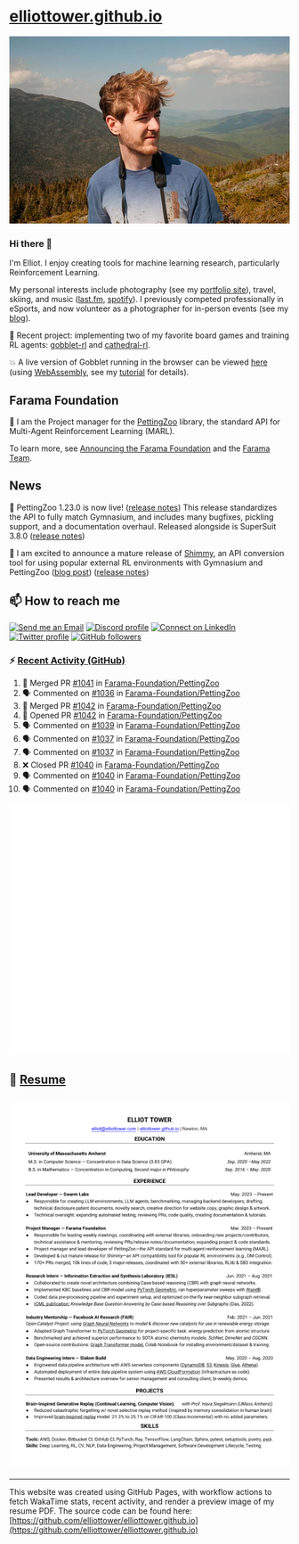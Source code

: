 # [elliottower.github.io](https://github.com/elliottower/elliottower.github.io)

[![A wild Elliot on Mt Washington](https://raw.githubusercontent.com/elliottower/elliottower.github.io/main/src/jpg/DSCF7539-600px.jpg?raw=true)](https://raw.githubusercontent.com/elliottower/elliottower.github.io/main/src/jpg/DSCF7539.jpg?raw=true)

### Hi there 👋

I'm Elliot. I enjoy creating tools for machine learning research, particularly Reinforcement Learning.

My personal interests include photography (see my [portfolio site](https://www.elliottower.com/)), travel, skiing, and music ([last.fm](https://www.last.fm/user/ajsdlfkwer), [spotify](https://open.spotify.com/user/12132818380)). I previously competed professionally in eSports, and now volunteer as a photographer for in-person events (see my [blog](https://www.elliottower.com/stories/?category=events)).

🤖 Recent project: implementing two of my favorite board games and training RL agents: [gobblet-rl](https://github.com/elliottower/gobblet-rl) and [cathedral-rl](https://github.com/elliottower/cathedral-rl). 

💥 A live version of Gobblet running in the browser can be viewed [here](https://elliottower.github.io/gobblet-rl/) (using [WebAssembly](https://webassembly.org/), see my [tutorial](https://github.com/elliottower/gobblet-rl/blob/main/tutorials/WebAssembly/web_assembly.md) for details).

## Farama Foundation

🚀 I am the Project manager for the [PettingZoo](https://github.com/Farama-Foundation/PettingZoo) library, the standard API for Multi-Agent Reinforcement Learning (MARL). 

To learn more, see [Announcing the Farama Foundation](https://farama.org/Announcing-The-Farama-Foundation) and the [Farama Team](https://farama.org/team).

## News

🎉 PettingZoo 1.23.0 is now live! ([release notes](https://github.com/Farama-Foundation/PettingZoo/releases/tag/1.23.0)) This release standardizes the API to fully match Gymnasium, and includes many bugfixes, pickling support, and a documentation overhaul. Released alongside is SuperSuit 3.8.0 ([release notes](https://github.com/Farama-Foundation/SuperSuit/releases/tag/3.8.0)) 

<!-- ![GitHub Release Date](https://img.shields.io/github/release-date/Farama-Foundation/PettingZoo) -->

🎉 I am excited to announce a mature release of [Shimmy](https://github.com/Farama-Foundation/Shimmy), an API conversion tool for using popular external RL environments with Gymnasium and PettingZoo ([blog post](https://farama.org/Announcing-Shimmy)) ([release notes](https://github.com/Farama-Foundation/Shimmy/releases/tag/v1.0.0)) 

## 📫 How to reach me

 [![Send me an Email](https://img.shields.io/badge/email-elliot%40elliottower.com-blue)](mailto:elliot@elliottower.com)
 [![Discord profile](https://img.shields.io/badge/Discord-7289DA?style=flat&logo=discord&logoColor=white)](https://discord.com/users/83091537923145728)
 [![Connect on LinkedIn](https://img.shields.io/badge/--linkedin?label=LinkedIn&logo=LinkedIn&style=social)](https://www.linkedin.com/in/elliot-tower)
 [![Twitter profile](https://img.shields.io/twitter/follow/elliottower?style=social)](https://twitter.com/ElliotTower/)
 [![GitHub followers](https://img.shields.io/github/followers/elliottower?style=social)](https://github.com/elliottower/)

### ⚡ [Recent Activity (GitHub)](https://github.com/elliottower)

<!--START_SECTION:activity-->
1. 🎉 Merged PR [#1041](https://github.com/Farama-Foundation/PettingZoo/pull/1041) in [Farama-Foundation/PettingZoo](https://github.com/Farama-Foundation/PettingZoo)
2. 🗣 Commented on [#1036](https://github.com/Farama-Foundation/PettingZoo/pull/1036#issuecomment-1646641369) in [Farama-Foundation/PettingZoo](https://github.com/Farama-Foundation/PettingZoo)
3. 🎉 Merged PR [#1042](https://github.com/Farama-Foundation/PettingZoo/pull/1042) in [Farama-Foundation/PettingZoo](https://github.com/Farama-Foundation/PettingZoo)
4. 💪 Opened PR [#1042](https://github.com/Farama-Foundation/PettingZoo/pull/1042) in [Farama-Foundation/PettingZoo](https://github.com/Farama-Foundation/PettingZoo)
5. 🗣 Commented on [#1039](https://github.com/Farama-Foundation/PettingZoo/issues/1039#issuecomment-1646340049) in [Farama-Foundation/PettingZoo](https://github.com/Farama-Foundation/PettingZoo)
6. 🗣 Commented on [#1037](https://github.com/Farama-Foundation/PettingZoo/pull/1037#issuecomment-1646337391) in [Farama-Foundation/PettingZoo](https://github.com/Farama-Foundation/PettingZoo)
7. 🗣 Commented on [#1037](https://github.com/Farama-Foundation/PettingZoo/pull/1037#issuecomment-1646336989) in [Farama-Foundation/PettingZoo](https://github.com/Farama-Foundation/PettingZoo)
8. ❌ Closed PR [#1040](https://github.com/Farama-Foundation/PettingZoo/pull/1040) in [Farama-Foundation/PettingZoo](https://github.com/Farama-Foundation/PettingZoo)
9. 🗣 Commented on [#1040](https://github.com/Farama-Foundation/PettingZoo/pull/1040#issuecomment-1646336135) in [Farama-Foundation/PettingZoo](https://github.com/Farama-Foundation/PettingZoo)
10. 🗣 Commented on [#1040](https://github.com/Farama-Foundation/PettingZoo/pull/1040#issuecomment-1646335940) in [Farama-Foundation/PettingZoo](https://github.com/Farama-Foundation/PettingZoo)
<!--END_SECTION:activity-->


<picture>
  <a href="https://metrics.lecoq.io/insights?user=elliottower">
   <img src="/github-metrics.svg" alt="Metrics">
  </a>
</picture>

## 📄 [Resume](https://elliottower.github.io/src/pdf/resume.pdf)

<!-- PDF-TO-MARKDOWN:START -->
![Page 1](src/png/page1.png "Page 1")
---
<!-- PDF-TO-MARKDOWN:END -->

----

This website was created using GitHub Pages, with workflow actions to fetch WakaTime stats, recent activity, and render a preview image of my resume PDF. The source code can be found here: [https://github.com/elliottower/elliottower.github.io](https://github.com/elliottower/elliottower.github.io)

